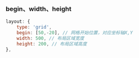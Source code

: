 ### begin、width、height

```javascript
layout: {
	type: 'grid',
	begin: [50,-20], // 网格开始位置，对应坐标轴X,Y
	width: 500, // 布局区域宽度
	height: 200, // 布局区域高度
},
```